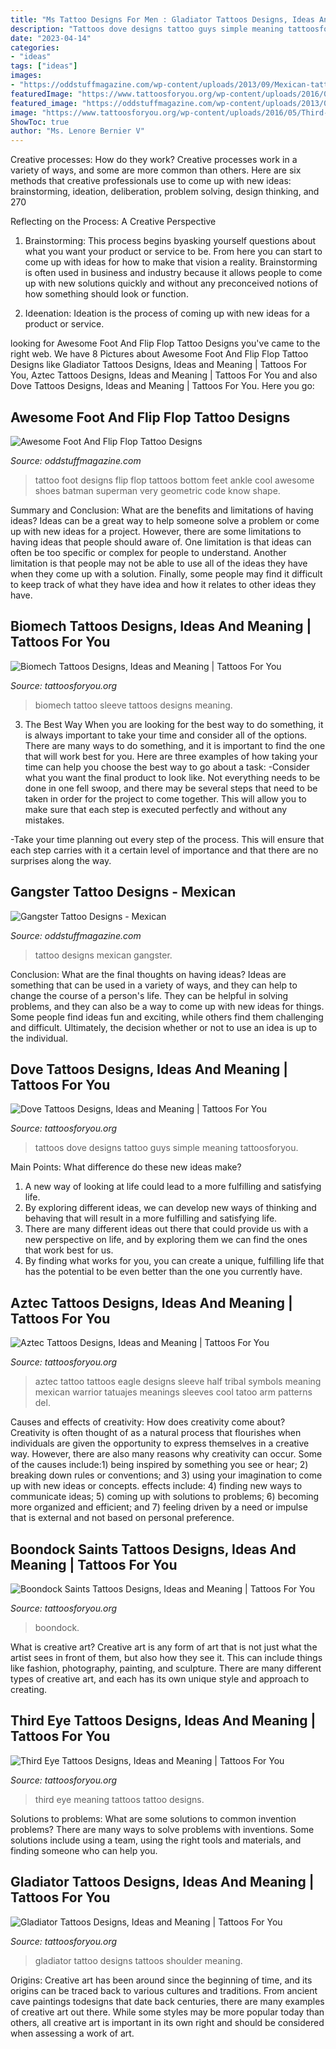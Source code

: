 ```yaml
---
title: "Ms Tattoo Designs For Men : Gladiator Tattoos Designs, Ideas And Meaning"
description: "Tattoos dove designs tattoo guys simple meaning tattoosforyou"
date: "2023-04-14"
categories:
- "ideas"
tags: ["ideas"]
images:
- "https://oddstuffmagazine.com/wp-content/uploads/2013/09/Mexican-tattoo-designs-7-531x800.jpg"
featuredImage: "https://www.tattoosforyou.org/wp-content/uploads/2016/03/Gladiator-Tattoo-Shoulder.jpg"
featured_image: "https://oddstuffmagazine.com/wp-content/uploads/2013/09/Mexican-tattoo-designs-7-531x800.jpg"
image: "https://www.tattoosforyou.org/wp-content/uploads/2016/05/Third-Eye-Tattoo-Pictures.jpg"
ShowToc: true
author: "Ms. Lenore Bernier V"
---
```



Creative processes: How do they work?
Creative processes work in a variety of ways, and some are more common than others. Here are six methods that creative professionals use to come up with new ideas: brainstorming, ideation, deliberation, problem solving, design thinking, and 270

Reflecting on the Process: A Creative Perspective

1. Brainstorming: This process begins byasking yourself questions about what you want your product or service to be. From here you can start to come up with ideas for how to make that vision a reality. Brainstorming is often used in business and industry because it allows people to come up with new solutions quickly and without any preconceived notions of how something should look or function.

2. Ideenation: Ideation is the process of coming up with new ideas for a product or service.

	

		
looking for Awesome Foot And Flip Flop Tattoo Designs you've came to the right web. We have 8 Pictures about Awesome Foot And Flip Flop Tattoo Designs like Gladiator Tattoos Designs, Ideas and Meaning | Tattoos For You, Aztec Tattoos Designs, Ideas and Meaning | Tattoos For You and also Dove Tattoos Designs, Ideas and Meaning | Tattoos For You. Here you go:
		
    
## Awesome Foot And Flip Flop Tattoo Designs

<img loading=lazy src="https://oddstuffmagazine.com/wp-content/uploads/2013/08/Feet-Tattoo-Designs-42.jpg" onerror="this.onerror=null;this.src='https://tse4.mm.bing.net/th?id=OIP.J41SCMpCkMpFfzPOER_fsQHaJ4&amp;pid=15.1';" alt="Awesome Foot And Flip Flop Tattoo Designs">

_Source: oddstuffmagazine.com_

>tattoo foot designs flip flop tattoos bottom feet ankle cool awesome shoes batman superman very geometric code know shape. 

	

Summary and Conclusion: What are the benefits and limitations of having ideas?
Ideas can be a great way to help someone solve a problem or come up with new ideas for a project. However, there are some limitations to having ideas that people should aware of. One limitation is that ideas can often be too specific or complex for people to understand. Another limitation is that people may not be able to use all of the ideas they have when they come up with a solution. Finally, some people may find it difficult to keep track of what they have idea and how it relates to other ideas they have.

    
## Biomech Tattoos Designs, Ideas And Meaning | Tattoos For You

<img loading=lazy src="https://www.tattoosforyou.org/wp-content/uploads/2016/03/Biomech-Tattoo-Sleeve.jpg" onerror="this.onerror=null;this.src='https://tse2.mm.bing.net/th?id=OIP.5EVxpbsLp9oZYTSg3ylfggHaJ3&amp;pid=15.1';" alt="Biomech Tattoos Designs, Ideas and Meaning | Tattoos For You">

_Source: tattoosforyou.org_

>biomech tattoo sleeve tattoos designs meaning. 

	

3) The Best Way
When you are looking for the best way to do something, it is always important to take your time and consider all of the options. There are many ways to do something, and it is important to find the one that will work best for you. Here are three examples of how taking your time can help you choose the best way to go about a task: 
-Consider what you want the final product to look like. Not everything needs to be done in one fell swoop, and there may be several steps that need to be taken in order for the project to come together. This will allow you to make sure that each step is executed perfectly and without any mistakes.

-Take your time planning out every step of the process. This will ensure that each step carries with it a certain level of importance and that there are no surprises along the way.

    
## Gangster Tattoo Designs - Mexican

<img loading=lazy src="https://oddstuffmagazine.com/wp-content/uploads/2013/09/Mexican-tattoo-designs-7-531x800.jpg" onerror="this.onerror=null;this.src='https://tse1.mm.bing.net/th?id=OIP.AeofST1O_Qt9iX7l5UfeMwHaLK&amp;pid=15.1';" alt="Gangster Tattoo Designs - Mexican">

_Source: oddstuffmagazine.com_

>tattoo designs mexican gangster. 

	

Conclusion: What are the final thoughts on having ideas?
Ideas are something that can be used in a variety of ways, and they can help to change the course of a person's life. They can be helpful in solving problems, and they can also be a way to come up with new ideas for things. Some people find ideas fun and exciting, while others find them challenging and difficult. Ultimately, the decision whether or not to use an idea is up to the individual.

    
## Dove Tattoos Designs, Ideas And Meaning | Tattoos For You

<img loading=lazy src="https://www.tattoosforyou.org/wp-content/uploads/2013/09/Small-Dove-Tattoos.jpg" onerror="this.onerror=null;this.src='https://tse1.mm.bing.net/th?id=OIP.faXQleQJomQl-guFEmQv5QHaJ4&amp;pid=15.1';" alt="Dove Tattoos Designs, Ideas and Meaning | Tattoos For You">

_Source: tattoosforyou.org_

>tattoos dove designs tattoo guys simple meaning tattoosforyou. 

	

Main Points: What difference do these new ideas make?
1. A new way of looking at life could lead to a more fulfilling and satisfying life.
2. By exploring different ideas, we can develop new ways of thinking and behaving that will result in a more fulfilling and satisfying life.
3. There are many different ideas out there that could provide us with a new perspective on life, and by exploring them we can find the ones that work best for us.
4. By finding what works for you, you can create a unique, fulfilling life that has the potential to be even better than the one you currently have.

    
## Aztec Tattoos Designs, Ideas And Meaning | Tattoos For You

<img loading=lazy src="http://www.tattoosforyou.org/wp-content/uploads/2013/09/Aztec-Tattoos-Sleeve-645x1024.jpg" onerror="this.onerror=null;this.src='https://tse4.mm.bing.net/th?id=OIP.QdeBALytWodCItenaAK3YwHaLw&amp;pid=15.1';" alt="Aztec Tattoos Designs, Ideas and Meaning | Tattoos For You">

_Source: tattoosforyou.org_

>aztec tattoo tattoos eagle designs sleeve half tribal symbols meaning mexican warrior tatuajes meanings sleeves cool tatoo arm patterns del. 

	

Causes and effects of creativity: How does creativity come about?
Creativity is often thought of as a natural process that flourishes when individuals are given the opportunity to express themselves in a creative way. However, there are also many reasons why creativity can occur. Some of the causes include:1) being inspired by something you see or hear; 2) breaking down rules or conventions; and 3) using your imagination to come up with new ideas or concepts. effects include: 4) finding new ways to communicate ideas; 5) coming up with solutions to problems; 6) becoming more organized and efficient; and 7) feeling driven by a need or impulse that is external and not based on personal preference.

    
## Boondock Saints Tattoos Designs, Ideas And Meaning | Tattoos For You

<img loading=lazy src="https://www.tattoosforyou.org/wp-content/uploads/2013/11/Boondock-Saints-Celtic-Cross-Tattoo-768x1024.jpg" onerror="this.onerror=null;this.src='https://tse2.mm.bing.net/th?id=OIP.ODZTHRi-UQ-bo0gEIMJHAwHaJ4&amp;pid=15.1';" alt="Boondock Saints Tattoos Designs, Ideas and Meaning | Tattoos For You">

_Source: tattoosforyou.org_

>boondock. 

	

What is creative art?
Creative art is any form of art that is not just what the artist sees in front of them, but also how they see it. This can include things like fashion, photography, painting, and sculpture. There are many different types of creative art, and each has its own unique style and approach to creating.

    
## Third Eye Tattoos Designs, Ideas And Meaning | Tattoos For You

<img loading=lazy src="https://www.tattoosforyou.org/wp-content/uploads/2016/05/Third-Eye-Tattoo-Pictures.jpg" onerror="this.onerror=null;this.src='https://tse3.mm.bing.net/th?id=OIP.DxEFDjJrS-A4nX5VgcymAwHaLI&amp;pid=15.1';" alt="Third Eye Tattoos Designs, Ideas and Meaning | Tattoos For You">

_Source: tattoosforyou.org_

>third eye meaning tattoos tattoo designs. 

	

Solutions to problems: What are some solutions to common invention problems?
There are many ways to solve problems with inventions. Some solutions include using a team, using the right tools and materials, and finding someone who can help you.

    
## Gladiator Tattoos Designs, Ideas And Meaning | Tattoos For You

<img loading=lazy src="https://www.tattoosforyou.org/wp-content/uploads/2016/03/Gladiator-Tattoo-Shoulder.jpg" onerror="this.onerror=null;this.src='https://tse4.mm.bing.net/th?id=OIP.wWPAqvNAzoSen_tBOxjx3AHaJ4&amp;pid=15.1';" alt="Gladiator Tattoos Designs, Ideas and Meaning | Tattoos For You">

_Source: tattoosforyou.org_

>gladiator tattoo designs tattoos shoulder meaning. 

	

Origins:
Creative art has been around since the beginning of time, and its origins can be traced back to various cultures and traditions. From ancient cave paintings todesigns that date back centuries, there are many examples of creative art out there. While some styles may be more popular today than others, all creative art is important in its own right and should be considered when assessing a work of art.

